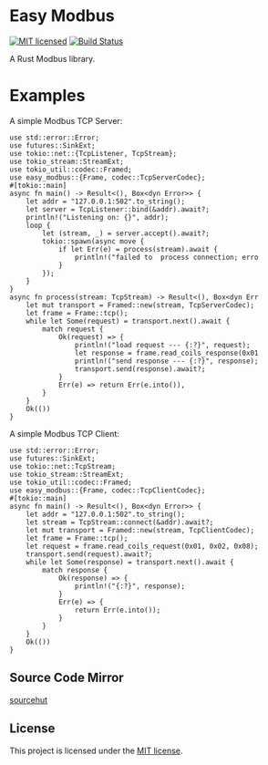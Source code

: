 # Easy Modbus
[![MIT licensed][mit-badge]][mit-url]
[![Build Status][actions-badge]][actions-url]

[mit-badge]: https://img.shields.io/badge/license-MIT-red.svg
[mit-url]: https://github.com/yangyize/easy-modbus/blob/main/LICENSE
[actions-badge]: https://github.com/yangyize/easy-modbus/actions/workflows/main.yml/badge.svg?branch=main
[actions-url]: https://github.com/yangyize/easy-modbus/actions/workflows/main.yml

A Rust Modbus library.
# Examples

A simple Modbus TCP Server:

```rust,no_run
use std::error::Error;
use futures::SinkExt;
use tokio::net::{TcpListener, TcpStream};
use tokio_stream::StreamExt;
use tokio_util::codec::Framed;
use easy_modbus::{Frame, codec::TcpServerCodec};
#[tokio::main]
async fn main() -> Result<(), Box<dyn Error>> {
    let addr = "127.0.0.1:502".to_string();
    let server = TcpListener::bind(&addr).await?;
    println!("Listening on: {}", addr);
    loop {
        let (stream, _) = server.accept().await?;
        tokio::spawn(async move {
            if let Err(e) = process(stream).await {
                println!("failed to  process connection; erro
            }
        });
    }
}
async fn process(stream: TcpStream) -> Result<(), Box<dyn Err
    let mut transport = Framed::new(stream, TcpServerCodec);
    let frame = Frame::tcp();
    while let Some(request) = transport.next().await {
        match request {
            Ok(request) => {
                println!("load request --- {:?}", request);
                let response = frame.read_coils_response(0x01
                println!("send response --- {:?}", response);
                transport.send(response).await?;
            }
            Err(e) => return Err(e.into()),
        }
    }
    Ok(())
}
```

A simple Modbus TCP Client:

``` rust,no_run
use std::error::Error;
use futures::SinkExt;
use tokio::net::TcpStream;
use tokio_stream::StreamExt;
use tokio_util::codec::Framed;
use easy_modbus::{Frame, codec::TcpClientCodec};
#[tokio::main]
async fn main() -> Result<(), Box<dyn Error>> {
    let addr = "127.0.0.1:502".to_string();
    let stream = TcpStream::connect(&addr).await?;
    let mut transport = Framed::new(stream, TcpClientCodec);
    let frame = Frame::tcp();
    let request = frame.read_coils_request(0x01, 0x02, 0x08);
    transport.send(request).await?;
    while let Some(response) = transport.next().await {
        match response {
            Ok(response) => {
                println!("{:?}", response);
            }
            Err(e) => {
                return Err(e.into());
            }
        }
    }
    Ok(())
}
```

## Source Code Mirror
[sourcehut](https://git.sr.ht/~yangyize/easy-modbus)

## License

This project is licensed under the [MIT license].

[MIT license]: https://github.com/yangyize/easy-modbus/blob/main/LICENSE
